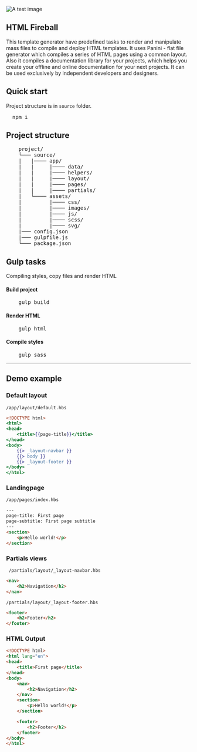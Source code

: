 ![A test image](http://www.elathemes.com/assets/images/fireball.png) 

## HTML Fireball
This template generator have predefined tasks to render and manipulate mass files to compile and deploy HTML templates. It uses Panini - flat file generator which compiles a series of HTML pages using a common layout. Also it compiles a documentation library for your projects, which helps you create your offline and online documentation for your next projects. It can be used exclusively by independent developers and designers.

## Quick start
Project structure is in <code>source</code> folder.

<pre>
  npm i
</pre>

## Project structure

<pre>
    project/
    └─── source/
    |   |──── app/
    |   |     |──── data/
    |   |     |──── helpers/
    |   |     |──── layout/
    |   |     |──── pages/
    |   |     |──── partials/
    |   └──── assets/
    |         |──── css/
    |         |──── images/
    |         |──── js/
    |         |──── scss/
    |         |──── svg/
    |─── config.json
    |─── gulpfile.js
    └─── package.json
</pre>

## Gulp tasks
Compiling styles, copy files and render HTML

#### Build project

<pre>
    gulp build
</pre>

#### Render HTML

<pre>
    gulp html
</pre>

#### Compile styles

<pre>
    gulp sass
</pre>

---------------

## Demo example

### Default layout
<code>/app/layout/default.hbs</code>

```handlebars
<!DOCTYPE html>
<html>
<head>
    <title>{{page-title}}</title>
</head>
<body>
    {{> _layout-navbar }}  
    {{> body }} 
    {{> _layout-footer }}   
</body>
</html>
```

### Landingpage 
<code>/app/pages/index.hbs</code>
```html
---
page-title: First page
page-subtitle: First page subtitle
---
<section>
    <p>Hello world!</p>
</section>
```

### Partials views
<code> /partials/layout/_layout-navbar.hbs</code>

```html
<nav>
    <h2>Navigation</h2>
</nav>
```

<code>/partials/layout/_layout-footer.hbs</code>
```html
<footer>
    <h2>Footer</h2>
</footer>
```

### HTML Output
```html
<!DOCTYPE html>
<html lang="en">
<head>
    <title>First page</title>
</head>
<body>
    <nav>
        <h2>Navigation</h2>
    </nav>
    <section>
        <p>Hello world!</p>
    </section>

    <footer>
        <h2>Footer</h2>
    </footer>
</body>
</html>
```
